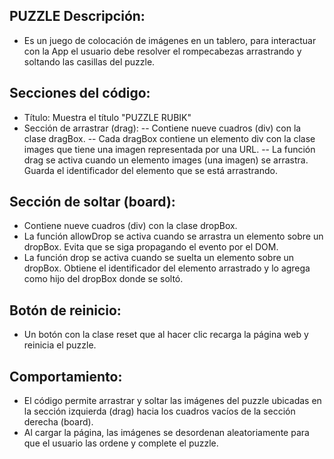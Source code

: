 
## PUZZLE Descripción:
- Es un juego de colocación de imágenes en un tablero, para interactuar con la App 
el usuario debe resolver el rompecabezas arrastrando y soltando las casillas del puzzle.

## Secciones del código:
- Título: Muestra el título "PUZZLE RUBIK"
- Sección de arrastrar (drag):
-- Contiene nueve cuadros (div) con la clase dragBox.
-- Cada dragBox contiene un elemento div con la clase images que tiene una 
imagen representada por una URL.
-- La función drag se activa cuando un elemento images (una imagen) 
se arrastra. Guarda el identificador del elemento que se está arrastrando.

## Sección de soltar (board):
- Contiene nueve cuadros (div) con la clase dropBox.
- La función allowDrop se activa cuando se arrastra un elemento sobre un dropBox. 
Evita que se siga propagando el evento por el DOM.
- La función drop se activa cuando se suelta un elemento sobre un dropBox. 
Obtiene el identificador del elemento arrastrado y lo agrega como hijo del dropBox donde se soltó.

## Botón de reinicio:
- Un botón con la clase reset que al hacer clic recarga la página web y reinicia el puzzle.

## Comportamiento:
- El código permite arrastrar y soltar las imágenes del puzzle ubicadas en la 
sección izquierda (drag) hacia los cuadros vacíos de la sección derecha (board).
- Al cargar la página, las imágenes se desordenan aleatoriamente para que el 
usuario las ordene y complete el puzzle.
